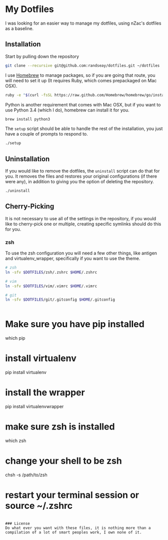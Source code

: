 # My Dotfiles

I was looking for an easier way to manage my dotfiles, using nZac's dotfiles as a baseline.

## Installation

Start by pulling down the repository

```bash
git clone --recursive git@github.com:randseay/dotfiles.git ~/dotfiles
```

I use [Homebrew](http://brew.sh/) to manage packages, so if you are going that route, you will need to set it up (It requires Ruby, which comes prepackaged on Mac OSX).

```bash
ruby -e "$(curl -fsSL https://raw.github.com/Homebrew/homebrew/go/install)"
```

Python is another requirement that comes with Mac OSX, but if you want to use Python 3.4 (which I do), homebrew can install it for you.

```bash
brew install python3
```

The `setup` script should be able to handle the rest of the installation, you just have a couple of prompts to respond to.

```bash
./setup
```

## Uninstallation

If you would like to remove the dotfiles, the `uninstall` script can do that for you. It removes the files and restores your original configurations (if there were any), in addition to giving you the option of deleting the repository.

```bash
./uninstall
```

## Cherry-Picking

It is not necessary to use all of the settings in the repository, if you would like to cherry-pick one or multiple, creating specific symlinks should do this for you.

### zsh

To use the zsh configuration you will need a few other things, like antigen and virtualenv_wrapper, specifically if you want to use the theme.

```bash
# zsh
ln -sfv $DOTFILES/zsh/.zshrc $HOME/.zshrc

# vim
ln -sfv $DOTFILES/vim/.vimrc $HOME/.vimrc

# git
ln -sfv $DOTFILES/git/.gitconfig $HOME/.gitconfig
```

```bash
```

# Make sure you have pip installed
which pip

# install virtualenv
pip install virtualenv

# install the wrapper
pip install virtualenvwrapper

# make sure zsh is installed
which zsh

# change your shell to be zsh
chsh -s /path/to/zsh

# restart your terminal session or source ~/.zshrc
```

### License
Do what ever you want with these files, it is nothing more than a compilation of a lot of smart peoples work, I own none of it.
